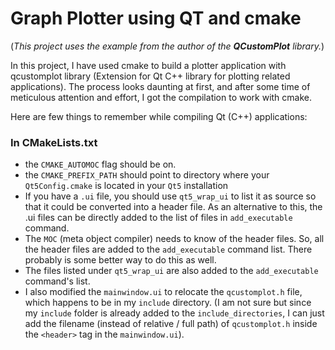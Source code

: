 # Graph Plotter using QT and cmake

(*This project uses the example from the author of the  **QCustomPlot** library.*)

In this project, I have used cmake to build a plotter application with qcustomplot library (Extension for Qt C++ library for plotting related applications). The process looks daunting at first, and after some time of meticulous attention and effort, I got the compilation to work with cmake.

Here are few things to remember while compiling Qt (C++) applications:

### In CMakeLists.txt

* the `CMAKE_AUTOMOC` flag should be on.
* the `CMAKE_PREFIX_PATH` should point to directory where your `Qt5Config.cmake` is located in your `Qt5` installation
* If you have a `.ui` file, you should use `qt5_wrap_ui` to list it as source so that it could be converted into a header file. As an alternative to this, the .ui files can be directly added to the list of files in `add_executable` command.
* The `MOC` (meta object compiler) needs to know of the header files. So, all the header files are added to the `add_executable` command list. There probably is some better way to do this as well.
* The files listed under `qt5_wrap_ui` are also added to the `add_executable` command's list.
* I also modified the `mainwindow.ui` to relocate the `qcustomplot.h` file, which happens to be in my `include` directory. (I am not sure but since my `include` folder is already added to the `include_directories`, I can just add the filename (instead of relative / full path) of `qcustomplot.h` inside the `<header>` tag in the `mainwindow.ui`).
